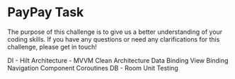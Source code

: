 # PayPay Task

The purpose of this challenge is to give us a better understanding of your coding skills. If you have any questions or need any clarifications for this challenge, please get in touch!

DI - Hilt
Architecture - MVVM Clean Architecture
Data Binding
View Binding
Navigation Component
Coroutines
DB - Room
Unit Testing

